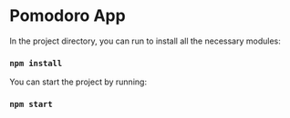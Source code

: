 # Pomodoro App

In the project directory, you can run to install all the necessary modules:

### `npm install`

You can start the project by running:

### `npm start`
